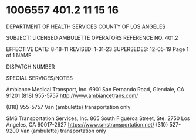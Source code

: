 # 1006557 401.2 11 15 16

DEPARTMENT OF HEALTH SERVICES 
COUNTY OF LOS ANGELES 
 
SUBJECT: LICENSED AMBULETTE OPERATORS       REFERENCE NO. 401.2 
 
 
EFFECTIVE DATE:  8-18-11 
REVISED: 1-31-23 
SUPERSEDES: 12-05-19             Page 1 of 1 
NAME 
 
DISPATCH NUMBER 
 
 
SPECIAL SERVICES/NOTES 
 
 
Ambiance Medical Transport, Inc. 
6901 San Fernando Road, 
Glendale, CA 91201 
(818) 955-5757 
http://www.ambiancetrans.com/ 
 
(818) 955-5757 Van (ambulette) transportation only 
 
SMS Transportation Services, Inc. 
865 South Figueroa Street, Ste. 2750 
Los Angeles, CA  90017-2627 
https://www.smstransportation.net/ 
(310) 527-9200 Van (ambulette) transportation only
